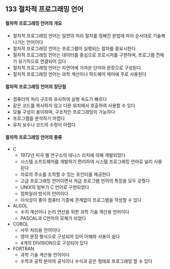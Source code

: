 ## 133 절차적 프로그래밍 언어

#### 절차적 프로그래밍 언어의 개요

- 절차적 프로그래밍 언어는 일련의 처리 절차를 정해진 문법에 따라 순서대로 기술해 나가는 언어이다
- 절차적 프로그래밍 언어는 프로그램이 실행되는 절차를 중요시한다
- 절차적 프로그래밍 언어는 데이터를 중심으로 프로시저를 구현하며, 프로그램 전체가 유기적으로 연결되어 있다
- 절차적 프로그래밍 언어는 자연어에 가까운 단어와 문장으로 구성된다
- 절차적 프로그래밍 언어는 과학 계산이나 하드웨어 제어에 주로 사용된다



#### 절차적 프로그래밍 언어의 장단점

- 컴퓨터의 처리 구조와 유사하여 실행 속도가 빠르다
- 같은 코드를 복사하지 않고 다른 위치에서 호출하여 사용할 수 있다
- 모듈 구성이 용이하며, 구조적인 프로그래밍이 가능하다
- 프로그램을 분석하기 어렵다
- 유지 보수나 코드의 수정이 어렵다



#### 절차적 프로그래밍 언어의 종류

- C
  - 1972년 미국 벨 연구소의 데니스 리치에 의해 개발되었다
  - 시스템 소프트웨어를 개발하기 편리하여 시스템 프로그래밍 언어로 널리 사용된다
  - 자료의 주소를 조작할 수 있는 포인터를 제공한다
  - 고급 프로그래밍 언어이면서 저급 프로그램 언어의 특징을 모두 갖췄다
  - UNIX의 일부가 C 언어로 구현되었다
  - 컴파일러 방식의 언어이다
  - 이식성이 좋아 컴퓨터 기종에 관계없이 프로그램을 작성할 수 있다
- ALGOL
  - 수치 계산이나 논리 연산을 위한 과학 기술 계산용 언어이다
  - PASCAL과 C언어의 모체가 되었다
- COBOL
  - 사무 처리용 언어이다
  - 영어 문장 형식으로 구성되어 있어 이해와 사용이 쉽다
  - 4개의 DIVISION으로 구성되어 있다
- FORTRAN
  - 과학 기술 계산용 언어이다
  - 수학과 공학 분야의 공식이나 수식과 같은 형태로 프로그래밍 할 수 있다